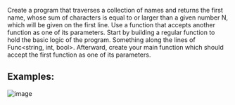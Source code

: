 Create a program that traverses a collection of names and returns the first name, whose sum of characters is equal to or larger than a given number N, which will be given on the first line. Use a function that accepts another function as one of its parameters. Start by building a regular function to hold the basic logic of the program. Something along the lines of Func<string, int, bool>. Afterward, create your main function which should accept the first function as one of its parameters.

## Examples:

![image](https://user-images.githubusercontent.com/45227327/216150667-2241e5a0-3090-4e74-87e6-500e28cf6ee1.png)
